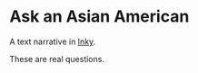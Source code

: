 # Ask an Asian American

A text narrative in [Inky](https://github.com/inkle/inky).

These are real questions.
